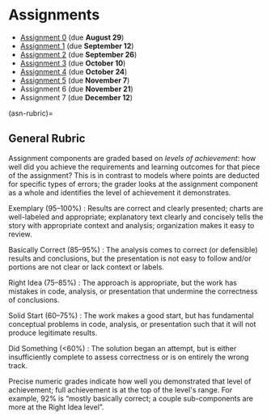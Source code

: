 # Assignments

- [Assignment 0](./A0/index.md) (due **August 29**)
- [Assignment 1](./A1/index.md) (due **September 12**)
- [Assignment 2](./A2/index.md) (due **September 26**)
- [Assignment 3](./A3/index.md) (due **October 10**)
- [Assignment 4](./A4/index.md) (due **October 24**)
- [Assignment 5](./A5/index.md) (due **November 7**)
- Assignment 6 (due **November 21**)
- Assignment 7 (due **December 12**)

(asn-rubric)=
## General Rubric

Assignment components are graded based on *levels of achievement*: how well did you achieve the requirements and learning outcomes for that piece of the assignment?
This is in contrast to models where points are deducted for specific types of errors; the grader looks at the assignment component as a whole and identifies the level of achievement it demonstrates.

Exemplary (95–100%)
:   Results are correct and clearly presented; charts are well-labeled and appropriate; explanatory text clearly and concisely tells the story with appropriate context and analysis; organization makes it easy to review.

Basically Correct (85–95%)
:    The analysis comes to correct (or defensible) results and conclusions, but the presentation is not easy to follow and/or portions are not clear or lack context or labels.

Right Idea (75–85%)
:    The approach is appropriate, but the work has mistakes in code, analysis, or presentation that undermine the correctness of conclusions.

Solid Start (60–75%)
:    The work makes a good start, but has fundamental conceptual problems in code, analysis, or presentation such that it will not produce legitimate results.

Did Something (<60%)
:    The solution began an attempt, but is either insufficiently complete to assess correctness or is on entirely the wrong track.

Precise numeric grades indicate how well you demonstrated that level of achievement; full achievement is at the top of the level's range.
For example, 92% is “mostly basically correct; a couple sub-components are more at the Right Idea level”.
